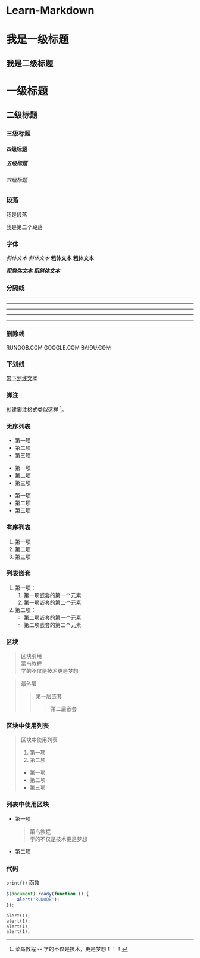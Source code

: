 # Learn-Markdown

我是一级标题
=
我是二级标题
-

# 一级标题
## 二级标题
### 三级标题
#### 四级标题
##### 五级标题
###### 六级标题

### 段落

我是段落

我是第二个段落

### 字体

*斜体文本*
_斜体文本_
**粗体文本**
__粗体文本__

***粗斜体文本***
___粗斜体文本___


### 分隔线

***

* * *

*****

- - -

----------

### 删除线

RUNOOB.COM
GOOGLE.COM
~~BAIDU.COM~~

### 下划线

<u>带下划线文本</u>

### 脚注

创建脚注格式类似这样 [^RUNOOB]。

[^RUNOOB]: 菜鸟教程 -- 学的不仅是技术，更是梦想！！！


### 无序列表

* 第一项
* 第二项
* 第三项

+ 第一项
+ 第二项
+ 第三项


- 第一项
- 第二项
- 第三项

### 有序列表

1. 第一项
2. 第二项
3. 第三项

### 列表嵌套

1. 第一项：
    1. 第一项嵌套的第一个元素
    2. 第一项嵌套的第二个元素
2. 第二项：
    - 第二项嵌套的第一个元素
    - 第二项嵌套的第二个元素

### 区块

> 区块引用  
> 菜鸟教程  
> 学的不仅是技术更是梦想  

> 最外层
> > 第一层嵌套
> > > 第二层嵌套

### 区块中使用列表

> 区块中使用列表
> 1. 第一项
> 2. 第二项
> + 第一项
> + 第二项
> + 第三项

### 列表中使用区块

* 第一项
    > 菜鸟教程  
    > 学的不仅是技术更是梦想  
* 第二项


### 代码
`printf()` 函数

```javascript
$(document).ready(function () {
    alert('RUNOOB');
});
```

	alert(1);
	alert(1);
	alert(1);
	alert(1);